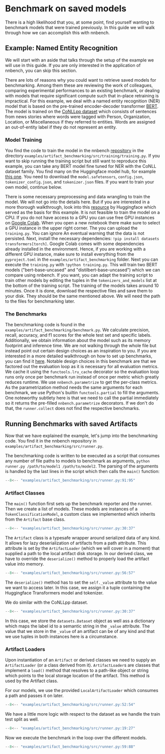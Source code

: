 # Benchmark on saved models
There is a high likelihood that you, at some point, find yourself wanting to benchmark models that were trained previously.
In this guide we will walk through how we can accomplish this with nnbench.

## Example: Named Entity Recognition
We will start with an aside that talks through the setup of the example we will use in this guide.
If you are only interested in the application of nnbench, you can skip this section.

There are lots of reasons why you could want to retrieve saved models for benchmarking. 
Among them these are reviewing the work of colleagues, comparing experimental performances to an existing benchmark, or dealing with models that require significant compute such that in-place retraining is impractical.
For this example, we deal with a named entity recognition (NER) model that is based on the pre-trained encoder-decoder transformer [BERT](https://arxiv.org/abs/1810.04805).
The model is trained on the [CoNLLpp dataset](https://huggingface.co/datasets/conllpp) which consists of sentences from news stories where words were tagged with Person, Organization, Location, or Miscellaneous if they referred to entities. 
Words are assigned an out-of-entity label if they do not represent an entity.

### Model Training
You find the code to train the model in the nnbench [repository](https://github.com/aai-institute/nnbench) in the directory `examples/artifact_benchmarking/src/training/training.py`.
If you want to skip running the training script but still want to reproduce this example, you can take any BERT model fine tuned for NER with the CoNLL dataset family.
You find many on the Huggingface model hub, for example [this one](https://huggingface.co/dslim/bert-base-NER). You need to download the `model.safetensors`, `config.json`, `tokenizer_config.json`, and `tokenizer.json` files.
If you want to train your own model, continue below. 

There is some necessary preprocessing and data wrangling to train the model. 
We will not go into the details here. But if you are interested in a more thorough walkthrough, look into this [resource](https://huggingface.co/learn/nlp-course/chapter7/2?fw=pt) by Huggingface which served as the basis for this example. 
It is not feasible to train the model on a CPU. If you do not have access to a GPU you can use free GPU instances on [Google Colab](https://colab.research.google.com/).
When you open a new notebook there make sure to select a GPU instance in the upper right corner.
The you can upload the `training.py`.
You can ignore An eventual warning that the data is not persisted.
Next, install the necessary dependencies: `!pip install datasets transformers[torch]`.
Google Colab comes with some dependencies already installed in the environment.
Hence, if you are working with a different GPU instance, make sure to install everything from the `pyproject.toml` in the `examples/artifact_benchmarking` folder. 
Next you can execute the `training.py` with `!python training.py`.
This will train two BERT models ("bert-base-uncased" and "distilbert-base-uncased") which we can compare using nnbench. 
If you want, you can adapt the training script to train other models by editing the tuples in the `tokenizers_and_models` list at the bottom of the training script. 
The training of the models takes around 10 minutes.
Once it is done, download the respective files and save them to your disk.
They should be the same mentioned above. 
We will need the path to the files for benchmarking later.

### The Benchmarks
The benchmarking code is found in the `examples/artifact_benchmarking/benchmark.py`.
We calculate precision, recall, accuracy, and f1 scores for the whole test set and specific labels.
Additionally, we obtain information about the model such as its memory footprint and inference time.
We are not walking through the whole file but instead point out certain design choices as an inspiration to you. 
If you are interested in a more detailed walkthrough on how to set up benchmarks, you can find it [here](../guides/benchmarks.md).
Notable design choices in this benchmark are that we factored out the evaluation loop as it is necessary for all evaluation metrics. We cache it using the `functools.lru_cache` decorator so the evaluation loop runs only once per benchmark run instead of once per metric which greatly reduces runtime.
We use `nnbench.parametrize` to get the per-class metrics. 
As the parametrization method needs the same arguments for each benchmark, we use Python's builtin `functools.partial` to fill the arguments.
One noteworthy subtlety here is that we need to call the partial immediately so it returns the pre-filled `nnbench.parametrize` decorators.
If we don't do that, the `runner.collect` does not find the respective benchmarks. 

## Running Benchmarks with saved Artifacts
Now that we have explained the example, let's jump into the benchmarking code.
You find it in the nnbench repository in `examples/artifact_benchmarking/src/runner.py`.

The benchmarking code is written to be executed as a script that consumes any number of file paths to models to benchmark as arguments, `python runner.py /path/to/model1 /path/to/model2`.
The parsing of the arguments is handled by the last lines in the script which then calls the `main()` function:

```python
--8<-- "examples/artifact_benchmarking/src/runner.py:91:95"
```

### Artifact Classes
The `main()` function first sets up the benchmark reporter and the runner. 
Then we create a list of models. These models are instances of a `TokenClassificationModel`, a custom class we implemented which inherits from the `Artifact` base class.

```python
--8<-- "examples/artifact_benchmarking/src/runner.py:30:37"
```

The `Artifact` class is a typesafe wrapper around serialized data of any kind.
It allows for lazy deserialization of artifacts from a  path attribute.
This attribute is set by the `ArtifactLoader` (which we will cover in a moment) that supplied a path to the local artifact disk storage. 
In our derived class, we have to override the `deserialize()` method to properly load the artifact value into memory.

```python
--8<-- "examples/artifact_benchmarking/src/runner.py:56:57"
```

The `deserialize()` method has to set the `self._value` attribute to the value we want to access later.
In this case, we assign it a tuple containing the Huggingface Transformers model and tokenizer.

We do similar with the CoNLLpp dataset.

```python
--8<-- "examples/artifact_benchmarking/src/runner.py:30:37"
```

In this case, we store the `datasets.Dataset` object as well ass a dictionary which maps the label id to a semantic string in the `_value` attribute. 
The value that we store in the `_value` of an artifact can be of any kind and that we use tuples in both instances here is a circumstance.

### Artifact Loaders
Upon instantiation of an `Artifact` or derived classes we need to supply an `ArtifactLoader` (or a class derived from it). `ArtifactLoader`s are classes that implement a `load()` method that resolves to a path-like object or string which points to the local storage location of the artifact. This method is used by the Artifact class. 

For our models, we use the provided `LocalArtifactLoader` which consumes a path and passes it on later.

```python
--8<-- "examples/artifact_benchmarking/src/runner.py:52:54"
```

We have a little more logic with respect to the dataset as we handle the train test split as well.

```python
--8<-- "examples/artifact_benchmarking/src/runner.py:19:27"
```

Now we execute the benchmark in the loop over the different models.

```python
--8<-- "examples/artifact_benchmarking/src/runner.py:59:88"
```
